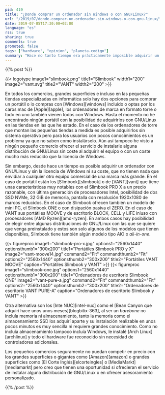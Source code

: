 ```yaml
---
pid: 419
title: "¿Donde comprar un ordenador sin Windows o con GNU/Linux?"
url: "/2019/07/donde-comprar-un-ordenador-sin-windows-o-con-gnu-linux/"
date: 2019-07-05T17:30:00+02:00
language: "es"
rss: true
sharing: true
comments: true
promoted: false
tags: ["hardware", "opinion", "planeta-codigo"]
summary: "Hace no tanto tiempo era prácticamente imposible adquirir un equipo sin Windows preinstalado y salvo algunas excepciones en muchos comercios solo incluyen equipos con Windows o macOS. Pero a día hoy si alguien quiere comprar un equipo sin Windows para instalarle GNU/Linux hay varias posibilidades."
---
```


{{% post %}}

{{< logotype image1="slimbook.png" title1="Slimbook" width1="200" image2="vant.svg" title2="VANT" width2="200" >}}

En todos los comercios, grandes superficies e incluso en las pequeñas tiendas especializadas en informática solo hay dos opciones para comprar un portátil o lo compras con [Windows][windows] incluído o optas por los caros mac de [Apple][apple], los ordenadores de marca en formato torre o todo en uno también vienen todos con Windows. Hasta el momento no he encontrado ningún portátil con la posibilidad de adquirirlos con GNU/Linux en las tiendas en las que he estado. En el caso de los ordenadores de torre que montan las pequeñas tiendas a medida es posible adquirirlos sin sistema operativo pero para los usuarios con pocos conocimientos es un problema ya que no saben como instalárselo. Aún así tampoco he visto a ningún pequeño comercio ofrecer el servicio de instalarle alguna distribución de GNU/Linux sin coste al adquirir el equipo o con un coste mucho más reducido que la licencia de Windows.

Sin embargo, desde hace un tiempo es posible adquirir un ordenador con GNU/Linux y sin la licencia de Windows ni su coste, que no tienen nada que envidiar a cualquier otro equipo comercial de una marca más grande. En el caso de portátil están los [Slimbook][slimbook] o de [VANT][vant] que tiene unas características muy notables con el Slimbook PRO X a un precio razonable, con última generación de procesadores Intel, posibilidad de dos SSD NVMe, 32 GiB de memoria, pantalla con resolución 1920x1080 de marcos reducidos. En el caso de Slimbook ofrecen también un modelo de mini PC, el Slimbook ONE o con disipación pasiva el ZERO. En el caso de VANT sus portátiles MOOVE y de escritorio BLOCK, CELL y LIFE inluso con procesadores [AMD Ryzen][amd-ryzen]. En ambos casos hay posibilidad de elegir entre algunas distribuciones de GNU/Linux con las que se quiere que venga preinstalado y estos son solo algunos de los modelos que tienen disponibles, Slimbook tiene también algún modelo tipo AIO o _all-in-one_.

{{< figureproc
    image1="slimbook-pro-x.jpg" options1="2560x1440" optionsthumb1="300x200" title1="Portátiles Slimbook PRO y X"
    image2="vant-moove14.jpg" command2="Fit" commandthumb2="Fit" options2="2560x1440" optionsthumb2="300x200" title2="Portátiles VANT MOOVE"
    caption="Portátiles Slimbook y VANT" >}}
{{< figureproc
    image1="slimbook-one.jpg" options1="2560x1440" optionsthumb1="300x200" title1="Ordenadores de escritorio Slimbook ONE"
    image2="vant-pure-a.jpg" command2="Fit" commandthumb2="Fit" options2="2560x1440" optionsthumb2="300x200" title2="Ordenadores de escritorio VANT PURE-A"
    caption="Ordenadores de escritorio Slimbook y VANT" >}}

Otra alternativa son los [Inte NUC][intel-nuc] como el [Bean Canyon que adquirí hace unos unos meses][blogbitix-363], al ser un _barebone_ no incluía memoria ni almacenamiento, tanto la memoria como el almacenamiento SSD los adquirí aparte y su instalación realizable en unos pocos minutos es muy sencilla ni requiere grandes conocimiento. Como no incluía almacenamiento tampoco incluía Windows, le instalé [Arch Linux][archlinux] y todo el hardware fue reconocido sin necesidad de controladores adicionales.

Los pequeños comercios seguramente no puedan competir en precio con los grandes superficies o gigantes como [Amazon][amazon] o grandes superficies como [El Corte Inglés][elcorteingles] o [MediaMarkt][mediamarkt] pero creo que tienen una oportunidad si ofrecieran el servicio de instalar alguna distribución de GNU/Linux o en ofrecer asesoramiento personalizado.

{{% /post %}}
